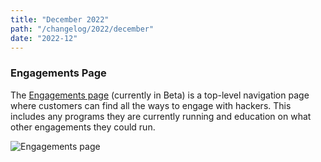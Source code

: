 ```yaml
---
title: "December 2022"
path: "/changelog/2022/december"
date: "2022-12"
---
```


### Engagements Page
 The [Engagements page](/programs/engagements.html) (currently in Beta) is a top-level navigation page where customers can find all the ways to engage with hackers. This includes any programs they are currently running and education on what other engagements they could run.

![Engagements page](/images/engagements-1.png)
